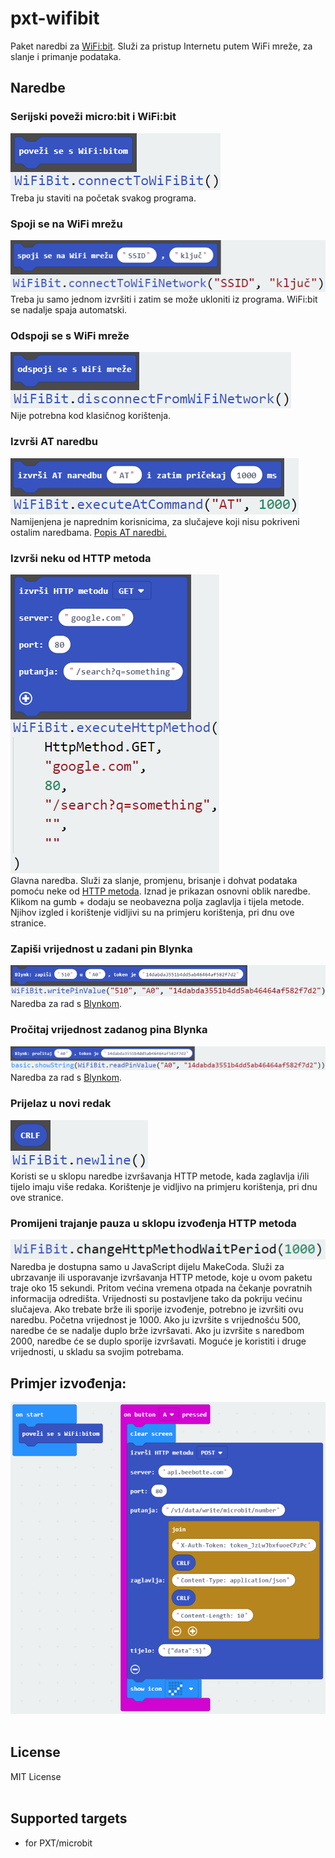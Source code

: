 # pxt-wifibit
Paket naredbi za [WiFi:bit](https://e-radionica.com/hr/wifi-bit.html). Služi za pristup Internetu putem WiFi mreže, za slanje i primanje podataka.
## Naredbe
### Serijski poveži micro:bit i WiFi:bit
![alt text](/images/01%20-%20connectToWiFiBit.png "connectToWiFiBit()")
<br/>
Treba ju staviti na početak svakog programa.
<br/>
### Spoji se na WiFi mrežu
![alt text](/images/02%20-%20connectToWiFiNetwork.png "connectToWiFiNetwork()")
<br/>
Treba ju samo jednom izvršiti i zatim se može ukloniti iz programa. WiFi:bit se nadalje spaja automatski.
<br/>
### Odspoji se s WiFi mreže
![alt text](/images/03%20-%20disconnectFromWifiNetwork.png "disconnectFromWifiNetwork()")
<br/>
Nije potrebna kod klasičnog korištenja.
<br/>
### Izvrši AT naredbu
![alt text](/images/04%20-%20executeAtCommand.png "executeAtCommand()")
<br/>
Namijenjena je naprednim korisnicima, za slučajeve koji nisu pokriveni ostalim naredbama. [Popis AT naredbi.](https://room-15.github.io/blog/2015/03/26/esp8266-at-command-reference/)
<br/>
### Izvrši neku od HTTP metoda
![alt text](/images/05%20-%20executeHttpMethod.png "executeHttpMethod()")
<br/>
Glavna naredba. Služi za slanje, promjenu, brisanje i dohvat podataka pomoću neke od [HTTP metoda](https://www.tutorialspoint.com/http/http_methods.htm). Iznad je prikazan osnovni oblik naredbe. Klikom na gumb + dodaju se neobavezna polja zaglavlja i tijela metode. Njihov izgled i korištenje vidljivi su na primjeru korištenja, pri dnu ove stranice.
<br/>
### Zapiši vrijednost u zadani pin Blynka
![alt text](/images/06%20-%20writePinValue.png "writePinValue()")
<br/>
Naredba za rad s [Blynkom](https://blynk.io/).
<br/>
### Pročitaj vrijednost zadanog pina Blynka
![alt text](/images/07%20-%20readPinValue.png "readPinValue()")
<br/>
Naredba za rad s [Blynkom](https://blynk.io/).
<br/>
### Prijelaz u novi redak
![alt text](/images/08%20-%20newline.png "newline()")
<br/>
Koristi se u sklopu naredbe izvršavanja HTTP metode, kada zaglavlja i/ili tijelo imaju više redaka. Korištenje je vidljivo na primjeru korištenja, pri dnu ove stranice.
<br/>
### Promijeni trajanje pauza u sklopu izvođenja HTTP metoda
![alt text](/images/09%20-%20changeHttpMethodWaitPeriod.png "changeHttpMethodWaitPeriod()")
<br/>
Naredba je dostupna samo u JavaScript dijelu MakeCoda. Služi za ubrzavanje ili usporavanje izvršavanja HTTP metode, koje u ovom paketu traje oko 15 sekundi. Pritom većina vremena otpada na čekanje povratnih informacija odredišta. Vrijednosti su postavljene tako da pokriju većinu slučajeva. Ako trebate brže ili sporije izvođenje, potrebno je izvršiti ovu naredbu. Početna vrijednost je 1000. Ako ju izvršite s vrijednošću 500, naredbe će se nadalje duplo brže izvršavati. Ako ju izvršite s naredbom 2000, naredbe će se duplo sporije izvršavati. Moguće je koristiti i druge vrijednosti, u skladu sa svojim  potrebama.
<br/>
## Primjer izvođenja:
![alt text](/images/example.png "Example")
<br/>
<br/>
## License
MIT License
<br/>
<br/>
## Supported targets

* for PXT/microbit
